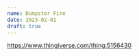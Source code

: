 ```yaml
---
name: Dumpster Fire
date: 2023-02-01
draft: true
---
```


<https://www.thingiverse.com/thing:5156430>
